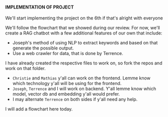 #### IMPLEMENTATION OF PROJECT 
We'll start implementing the project on the 6th if that's alright with everyone

We'll follow the flowchart that we showed during our review.
For now, we'll create a RAG chatbot with a few additional features of our own that include:
- Joseph's method of using NLP to extract keywords and based on that generate the possible output.
- Use a web crawler for data, that is done by Terrence.

I have already created the respective files to work on, so fork the repos and work on that folder.
- `Christie` and `Mathias` y'all can work on the frontend. Lemme know which technology y'all will be using for the frontend.
- `Joseph`, `Terrence` and I will work on backend. Y'all lemme know which model, vector db and embedding y'all would prefer.
- I may alternate `Terrence` on both sides if y'all need any help.

I will add a flowchart here today. 
